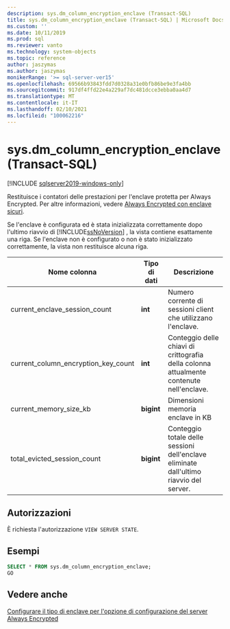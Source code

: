 ```yaml
---
description: sys.dm_column_encryption_enclave (Transact-SQL)
title: sys.dm_column_encryption_enclave (Transact-SQL) | Microsoft Docs
ms.custom: ''
ms.date: 10/11/2019
ms.prod: sql
ms.reviewer: vanto
ms.technology: system-objects
ms.topic: reference
author: jaszymas
ms.author: jaszymas
monikerRange: '>= sql-server-ver15'
ms.openlocfilehash: 69566b93843fdd7d0328a31e0bfb86be9e3fa4bb
ms.sourcegitcommit: 917df4ffd22e4a229af7dc481dcce3ebba0aa4d7
ms.translationtype: MT
ms.contentlocale: it-IT
ms.lasthandoff: 02/10/2021
ms.locfileid: "100062216"
---
```

# <a name="sysdm_column_encryption_enclave-transact-sql"></a>sys.dm_column_encryption_enclave (Transact-SQL)
[!INCLUDE [sqlserver2019-windows-only](../../includes/applies-to-version/sqlserver2019-windows-only.md)]

Restituisce i contatori delle prestazioni per l'enclave protetta per Always Encrypted. Per altre informazioni, vedere [Always Encrypted con enclave sicuri](../security/encryption/always-encrypted-enclaves.md).

Se l'enclave è configurata ed è stata inizializzata correttamente dopo l'ultimo riavvio di [!INCLUDE[ssNoVersion](../../includes/ssnoversion-md.md)] , la vista contiene esattamente una riga. Se l'enclave non è configurato o non è stato inizializzato correttamente, la vista non restituisce alcuna riga. 

|Nome colonna|Tipo di dati|Descrizione|  
|-----------------|---------------|-----------------|  
|current_enclave_session_count|**int**|Numero corrente di sessioni client che utilizzano l'enclave.|  
|current_column_encryption_key_count|**int**|Conteggio delle chiavi di crittografia della colonna attualmente contenute nell'enclave.|  
|current_memory_size_kb|**bigint**|Dimensioni memoria enclave in KB|  
|total_evicted_session_count|**bigint**|Conteggio totale delle sessioni dell'enclave eliminate dall'ultimo riavvio del server.|   
  
## <a name="permissions"></a>Autorizzazioni  
È richiesta l'autorizzazione `VIEW SERVER STATE`.   
  
## <a name="examples"></a>Esempi  
 
```sql  
SELECT * FROM sys.dm_column_encryption_enclave;  
GO  
```  
  
## <a name="see-also"></a>Vedere anche  
 [Configurare il tipo di enclave per l'opzione di configurazione del server Always Encrypted](../../database-engine/configure-windows/configure-column-encryption-enclave-type.md)
  
  
